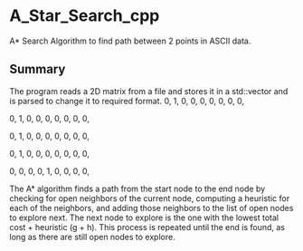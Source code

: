 # A_Star_Search_cpp

A* Search Algorithm to find path between 2 points in ASCII data.

## Summary

The program reads a 2D matrix from a file and stores it in a std::vector and is parsed to change it to required format.
0, 1, 0, 0, 0, 0, 0, 0, 0,

0, 1, 0, 0, 0, 0, 0, 0, 0,

0, 1, 0, 0, 0, 0, 0, 0, 0,

0, 1, 0, 0, 0, 0, 0, 0, 0,

0, 0, 0, 0, 1, 0, 0, 0, 0,

The A* algorithm finds a path from the start node to the end node by checking for open neighbors of the current node, computing a heuristic for each of the neighbors, 
and adding those neighbors to the list of open nodes to explore next. 
The next node to explore is the one with the lowest total cost + heuristic (g + h). This process is repeated until the end is found, 
as long as there are still open nodes to explore. 

